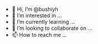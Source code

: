 - 👋 Hi, I’m @bushiyh
- 👀 I’m interested in ...
- 🌱 I’m currently learning ...
- 💞️ I’m looking to collaborate on ...
- 📫 How to reach me ...

<!---
bushiyh/bushiyh is a ✨ special ✨ repository because its `README.md` (this file) appears on your GitHub profile.
You can click the Preview link to take a look at your changes.
--->
